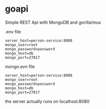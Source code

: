 # goapi
Simple REST Api with MongoDB and gorilla/mux

.env file
```
server_host=person-service:8080
mongo_user=root
mongo_password=password
mongo_host=db
mongo_port=27017
```

mongo.evn file

```
server_host=person-service:8080
mongo_user=root
mongo_password=password
mongo_host=db
mongo_port=27017
```
the server actually runs on localhost:8080